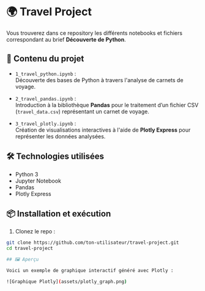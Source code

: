 # 🌍 Travel Project

Vous trouverez dans ce repository les différents notebooks et fichiers correspondant au brief **Découverte de Python**.

## 📁 Contenu du projet

- `1_travel_python.ipynb` :  
  Découverte des bases de Python à travers l'analyse de carnets de voyage.

- `2_travel_pandas.ipynb` :  
  Introduction à la bibliothèque **Pandas** pour le traitement d’un fichier CSV (`travel_data.csv`) représentant un carnet de voyage.

- `3_travel_plotly.ipynb` :  
  Création de visualisations interactives à l'aide de **Plotly Express** pour représenter les données analysées.

## 🛠️ Technologies utilisées

- Python 3
- Jupyter Notebook
- Pandas
- Plotly Express

## 📦 Installation et exécution

1. Clonez le repo :

```bash
git clone https://github.com/ton-utilisateur/travel-project.git
cd travel-project

## 🖼️ Aperçu

Voici un exemple de graphique interactif généré avec Plotly :

![Graphique Plotly](assets/plotly_graph.png)

